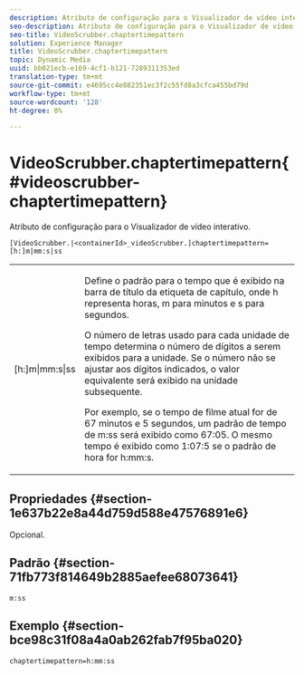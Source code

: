 ```yaml
---
description: Atributo de configuração para o Visualizador de vídeo interativo.
seo-description: Atributo de configuração para o Visualizador de vídeo interativo.
seo-title: VideoScrubber.chaptertimepattern
solution: Experience Manager
title: VideoScrubber.chaptertimepattern
topic: Dynamic Media
uuid: bb021ecb-e169-4cf1-b121-7289311353ed
translation-type: tm+mt
source-git-commit: e4695cc4e882351ec3f2c55fd8a3cfca455bd79d
workflow-type: tm+mt
source-wordcount: '128'
ht-degree: 0%

---
```



# VideoScrubber.chaptertimepattern{#videoscrubber-chaptertimepattern}

Atributo de configuração para o Visualizador de vídeo interativo.

`[VideoScrubber.|<containerId>_videoScrubber.]chaptertimepattern=[h:]m|mm:s|ss`

<table id="table_441553CD34C94A58A9D7CBF772DEDDB6"> 
 <tbody> 
  <tr> 
   <td colname="col1"> <p> <span class="codeph"> [h:]m|mm:s|ss</span> </p> </td> 
   <td colname="col2"> <p> Define o padrão para o tempo que é exibido na barra de título da etiqueta de capítulo, onde <span class="codeph"> h</span> representa horas, <span class="codeph"> m</span> para minutos e <span class="codeph"> s</span> para segundos. </p> <p>O número de letras usado para cada unidade de tempo determina o número de dígitos a serem exibidos para a unidade. Se o número não se ajustar aos dígitos indicados, o valor equivalente será exibido na unidade subsequente. </p> <p>Por exemplo, se o tempo de filme atual for de 67 minutos e 5 segundos, um padrão de tempo de <span class="codeph"> m:ss</span> será exibido como 67:05. O mesmo tempo é exibido como 1:07:5 se o padrão de hora for <span class="codeph"> h:mm:s</span>. </p> </td> 
  </tr> 
 </tbody> 
</table>

## Propriedades {#section-1e637b22e8a44d759d588e47576891e6}

Opcional.

## Padrão {#section-71fb773f814649b2885aefee68073641}

`m:ss`

## Exemplo {#section-bce98c31f08a4a0ab262fab7f95ba020}

```
chaptertimepattern=h:mm:ss
```


